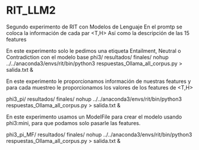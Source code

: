 # RIT_LLM2
Segundo experimento de RIT con Modelos de Lenguaje
En el promtp se coloca la información de cada par <T,H>
Así como la descripción de las 15 features

En este experimento solo le pedimos una etiqueta Entailment, Neutral o Contradiction con el modelo base
phi3/
    resultados/
    finales/
nohup ../../anaconda3/envs/rit/bin/python3 respuestas_Ollama_all_corpus.py > salida.txt &

En este experimento le proporcionamos información de nuestras features y para cada muestreo
le proporcionamos los valores de los features de <T,H>

phi3_pi/
    resultados/
    finales/
nohup ../../anaconda3/envs/rit/bin/python3 respuestas_Ollama_all_corpus.py > salida.txt &


En este experimento usamos un ModelFile para crear el modelo usando phi3:mini, para que podamos solo pasarle las features.

phi3_pi_MF/
    resultados/
    finales/
nohup ../../anaconda3/envs/rit/bin/python3 respuestas_Ollama_all_corpus.py > salida.txt &